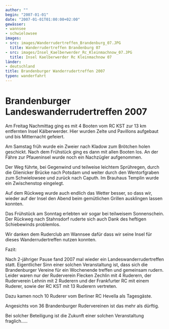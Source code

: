 ```yaml
---
author: ""
begin: "2007-01-01"
date: "2007-01-01T01:00:00+02:00"
gewässer:
- wannsee
- schwielowsee
images:
- src: images/Wanderrudertreffen_Brandenburg_07.JPG
  title: Wanderrudertreffen Brandenburg 07
- src: images/Insel_Kaelberwerder_Rc_Kleinmachnow_07.JPG
  title: Insel Kaelberwerder Rc Kleinmachnow 07
länder: 
- deutschland
title: Brandenburger Wanderrudertreffen 2007
typen: wanderfahrt
---
```


# Brandenburger Landeswanderrudertreffen 2007


Am Freitag Nachmittag ging es mit 4 Booten vom RC KST zur 13 km entfernten Insel Kälberwerder. Hier wurden Zelte und Pavillons aufgebaut und bis Mitternacht gefeiert.

Am Samstag früh wurde ein Zweier nach Kladow zum Brötchen holen geschickt. Nach dem Frühstück ging es dann mit allen Booten los. An der Fähre zur Pfaueninsel wurde noch ein Nachzügler aufgenommen.

Der Weg führte, bei Gegenwind und teilweise leichtem Sprühregen, durch die Glienicker Brücke nach Potsdam und weiter durch den Wentorfgraben zum Schwielowsee und zurück nach Caputh. Im Brauhaus Templin wurde ein Zwischenstop eingelegt.

Auf dem Rückweg wurde auch endlich das Wetter besser, so dass wir, wieder auf der Insel den Abend beim gemütlichen Grillen ausklingen lassen konnten.

Das Frühstück am Sonntag erlebten wir sogar bei teilweisem Sonnenschein. Der Rückweg nach Stahnsdorf ruderte sich auch Dank des heftigen Schiebewinds problemlos.

Wir danken dem Ruderclub am Wannsee dafür dass wir seine Insel für dieses Wanderrudertreffen nutzen konnten.

Fazit:

Nach 2-jähriger Pause fand 2007 mal wieder ein Landeswanderrudertreffen statt. Eigentlicher Sinn einer solchen Veranstaltung ist, dass sich die Brandenburger Vereine für ein Wochenende treffen und gemeinsam rudern. Leider waren nur der Ruderverein Flecken Zechlin mit 4 Ruderern, der Ruderverein Lehnin mit 2 Ruderern und der Frankfurter RC mit einem Ruderer, sowie der RC KST mit 13 Ruderern vertreten.

Dazu kamen noch 10 Ruderer vom Berliner RC Hevella als Tagesgäste.

Angesichts von 36 Brandenburger Rudervereinen ist das mehr als dürftig.

Bei solcher Beteiligung ist die Zukunft einer solchen Veranstaltung fraglich.....
